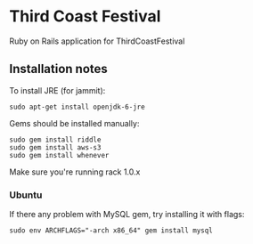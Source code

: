 # Third Coast Festival

Ruby on Rails application for ThirdCoastFestival

## Installation notes

To install JRE (for jammit):

```
sudo apt-get install openjdk-6-jre
```

Gems should be installed manually:

```
sudo gem install riddle
sudo gem install aws-s3
sudo gem install whenever
```

Make sure you're running rack 1.0.x

### Ubuntu

If there any problem with MySQL gem, try installing it with flags:

```
sudo env ARCHFLAGS="-arch x86_64" gem install mysql
```